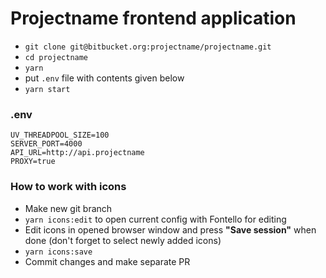 # Projectname frontend application

* `git clone git@bitbucket.org:projectname/projectname.git`
* `cd projectname`
* `yarn`
* put `.env` file with contents given below
* `yarn start`

### .env

    UV_THREADPOOL_SIZE=100
    SERVER_PORT=4000
    API_URL=http://api.projectname
    PROXY=true

### How to work with icons

* Make new git branch
* `yarn icons:edit` to open current config with Fontello for editing
* Edit icons in opened browser window and press **"Save session"** when done (don't forget to select newly added icons)
* `yarn icons:save`
* Commit changes and make separate PR
